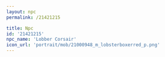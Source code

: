 ```yaml
---
layout: npc
permalink: /21421215

title: Npc
id: '21421215'
npc_name: 'Lobber Corsair'
icon_url: 'portrait/mob/21000948_m_lobsterboxerred_p.png'
---
```

